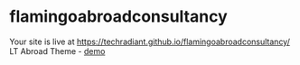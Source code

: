 # flamingoabroadconsultancy
Your site is live at https://techradiant.github.io/flamingoabroadconsultancy/
LT Abroad Theme - [demo](https://techradiant.github.io/flamingoabroadconsultancy/)
